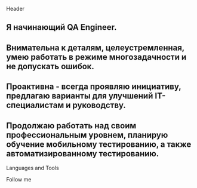 Header

## Я начинающий QA Engineer.
## Внимательна к деталям, целеустремленная, умею работать в режиме многозадачности и не допускать ошибок.
## Проактивна - всегда проявляю инициативу, предлагаю варианты для улучшений IT-специалистам и руководству.
## Продолжаю работать над своим профессиональным уровнем, планирую обучение мобильному тестированию, а также автоматизированному тестированию.

Languages and Tools

Follow me